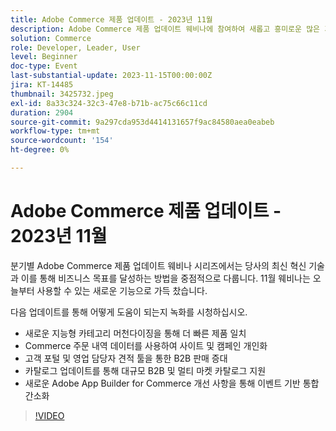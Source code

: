 ```yaml
---
title: Adobe Commerce 제품 업데이트 - 2023년 11월
description: Adobe Commerce 제품 업데이트 웨비나에 참여하여 새롭고 흥미로운 많은 기능으로 플랫폼을 전환하는 방법에 대해 알아보십시오. Dell은 최신 Commerce 혁신 기술과 이를 통해 판매 증대, 개발 간소화 및 성능 향상에 어떻게 도움이 되는지 소개합니다.
solution: Commerce
role: Developer, Leader, User
level: Beginner
doc-type: Event
last-substantial-update: 2023-11-15T00:00:00Z
jira: KT-14485
thumbnail: 3425732.jpeg
exl-id: 8a33c324-32c3-47e8-b71b-ac75c66c11cd
duration: 2904
source-git-commit: 9a297cda953d4414131657f9ac84580aea0eabeb
workflow-type: tm+mt
source-wordcount: '154'
ht-degree: 0%

---
```


# Adobe Commerce 제품 업데이트 - 2023년 11월

분기별 Adobe Commerce 제품 업데이트 웨비나 시리즈에서는 당사의 최신 혁신 기술과 이를 통해 비즈니스 목표를 달성하는 방법을 중점적으로 다룹니다. 11월 웨비나는 오늘부터 사용할 수 있는 새로운 기능으로 가득 찼습니다.

다음 업데이트를 통해 어떻게 도움이 되는지 녹화를 시청하십시오.

* 새로운 지능형 카테고리 머천다이징을 통해 더 빠른 제품 일치
* Commerce 주문 내역 데이터를 사용하여 사이트 및 캠페인 개인화
* 고객 포털 및 영업 담당자 견적 툴을 통한 B2B 판매 증대
* 카탈로그 업데이트를 통해 대규모 B2B 및 멀티 마켓 카탈로그 지원
* 새로운 Adobe App Builder for Commerce 개선 사항을 통해 이벤트 기반 통합 간소화

>[!VIDEO](https://video.tv.adobe.com/v/3425732/?learn=on)
